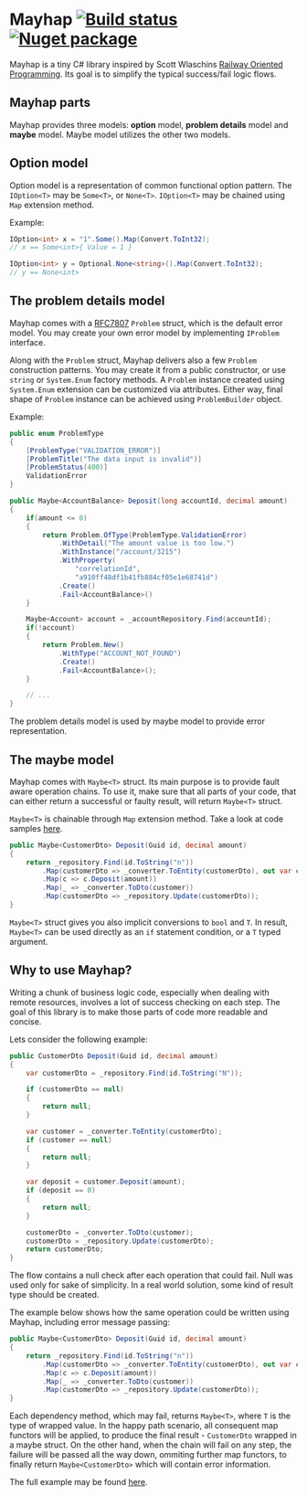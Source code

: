 # Mayhap [![Build status](https://ci.appveyor.com/api/projects/status/7dd0enuihjr8dwgj?svg=true)](https://ci.appveyor.com/project/pmartynski/mayhap) [![Nuget package](https://img.shields.io/nuget/v/mayhap.svg)](https://www.nuget.org/packages/Mayhap)

Mayhap is a tiny C# library inspired by Scott Wlaschins [Railway Oriented Programming](https://fsharpforfunandprofit.com/rop/). Its goal is to simplify the typical success/fail logic flows.

## Mayhap parts
Mayhap provides three models: **option** model, **problem details** model and **maybe** model. Maybe model utilizes the other two models.

## Option model
Option model is a representation of common functional option pattern. The `IOption<T>` may be `Some<T>`, or `None<T>`. `IOption<T>` may be chained using `Map` extension method.

Example:
```csharp
IOption<int> x = "1".Some().Map(Convert.ToInt32);
// x == Some<int>{ Value = 1 }

IOption<int> y = Optional.None<string>().Map(Convert.ToInt32);
// y == None<int>
```

## The problem details model
Mayhap comes with a [RFC7807](https://tools.ietf.org/html/rfc7807) `Problem` struct, which is the default error model. 
You may create your own error model by implementing `IProblem` interface.

Along with the `Problem` struct, Mayhap delivers also a few `Problem` construction patterns. You may create it from a public constructor, or use `string` or `System.Enum` factory methods.
A `Problem` instance created using `System.Enum` extension can be customized via attributes. Either way, final shape of `Problem` instance can be achieved using `ProblemBuilder` object.

Example:
```csharp
public enum ProblemType
{
    [ProblemType("VALIDATION_ERROR")]
    [ProblemTitle("The data input is invalid")]
    [ProblemStatus(400)]
    ValidationError
}

public Maybe<AccountBalance> Deposit(long accountId, decimal amount)
{
    if(amount <= 0)
    {
        return Problem.OfType(ProblemType.ValidationError)
            .WithDetail("The amount value is too low.")
            .WithInstance("/account/3215")
            .WithProperty(
                "correlationId", 
                "a910ff48df1b41fb884cf05e1e68741d")
            .Create()
            .Fail<AccountBalance>()
    }

    Maybe<Account> account = _accountRepository.Find(accountId);
    if(!account)
    {
        return Problem.New()
            .WithType("ACCOUNT_NOT_FOUND")
            .Create()
            .Fail<AccountBalance>();
    }

    // ...
}
```
The problem details model is used by maybe model to provide error representation.

## The maybe model
Mayhap comes with `Maybe<T>` struct. Its main purpose is to provide fault aware operation chains. To use it, make sure that all parts of your code, that can either return a successful or faulty result, will return `Maybe<T>` struct.

`Maybe<T>` is chainable through `Map` extension method.
Take a look at code samples [here](https://github.com/pmartynski/mayhap/blob/master/samples/Mayhap.Samples/RailwayOriented/CustomerService.cs).

```csharp
public Maybe<CustomerDto> Deposit(Guid id, decimal amount)
{
    return _repository.Find(id.ToString("n"))
        .Map(customerDto => _converter.ToEntity(customerDto), out var customer)
        .Map(c => c.Deposit(amount))
        .Map(_ => _converter.ToDto(customer))
        .Map(customerDto => _repository.Update(customerDto));
}
```
    
`Maybe<T>` struct gives you also implicit conversions to `bool` and `T`. In result, `Maybe<T>` can be used directly as an `if` statement condition, or a `T` typed argument.

## Why to use Mayhap?
Writing a chunk of business logic code, especially when dealing with remote resources, involves a lot of success checking on each step.
The goal of this library is to make those parts of code more readable and concise.

Lets consider the following example:

```csharp
public CustomerDto Deposit(Guid id, decimal amount)
{
    var customerDto = _repository.Find(id.ToString("N"));

    if (customerDto == null)
    {
        return null;
    }

    var customer = _converter.ToEntity(customerDto);
    if (customer == null)
    {
        return null;
    }

    var deposit = customer.Deposit(amount);
    if (deposit == 0)
    {
        return null;
    }

    customerDto = _converter.ToDto(customer);
    customerDto = _repository.Update(customerDto);
    return customerDto;
}
```

The flow contains a null check after each operation that could fail. Null was used only for sake of simplicity. In a real world solution, some kind of result type should be created.

The example below shows how the same operation could be written using Mayhap, including error message passing:

```csharp
public Maybe<CustomerDto> Deposit(Guid id, decimal amount)
{
    return _repository.Find(id.ToString("n"))
        .Map(customerDto => _converter.ToEntity(customerDto), out var customer)
        .Map(c => c.Deposit(amount))
        .Map(_ => _converter.ToDto(customer))
        .Map(customerDto => _repository.Update(customerDto));
}
```

Each dependency method, which may fail, returns `Maybe<T>`, where `T` is the type of wrapped value. In the happy path scenario, all consequent map functors will be applied, to produce the final result - `CustomerDto` wrapped in a maybe struct. On the other hand, when the chain will fail on any step, the failure will be passed all the way down, ommiting further map functors, to finally return `Maybe<CustomerDto>` which will contain error information.

The full example may be found [here](https://github.com/pmartynski/mayhap/blob/master/samples/Mayhap.Samples/RailwayOriented/CustomerService.cs).